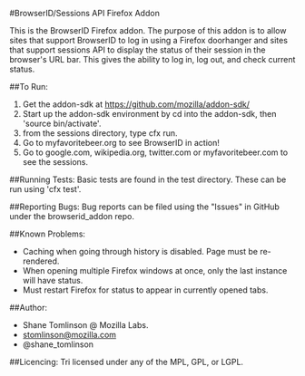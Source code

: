 #BrowserID/Sessions API Firefox Addon

This is the BrowserID Firefox addon.  The purpose of this addon is to allow 
sites that support BrowserID to log in using a Firefox doorhanger and 
sites that support sessions API to display the status of their session 
in the browser's URL bar.  This gives the ability to log in, log out,
and check current status.

##To Run:
1. Get the addon-sdk at https://github.com/mozilla/addon-sdk/
2. Start up the addon-sdk environment by cd into the addon-sdk, then 'source 
   bin/activate'.
3. from the sessions directory, type cfx run.
4. Go to myfavoritebeer.org to see BrowserID in action!
5. Go to google.com, wikipedia.org, twitter.com or myfavoritebeer.com to see 
   the sessions.

##Running Tests:
Basic tests are found in the test directory. These can be run using 'cfx test'.

##Reporting Bugs:
Bug reports can be filed using the "Issues" in GitHub under the browserid_addon repo.

##Known Problems:
* Caching when going through history is disabled.  Page must be re-rendered.
* When opening multiple Firefox windows at once, only the last instance will have status.
* Must restart Firefox for status to appear in currently opened tabs.


##Author:
* Shane Tomlinson @ Mozilla Labs.
* stomlinson@mozilla.com
* @shane_tomlinson

##Licencing:
Tri licensed under any of the MPL, GPL, or LGPL.
